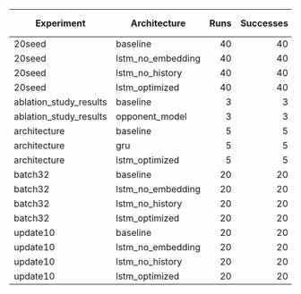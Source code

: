 | Experiment | Architecture | Runs | Successes | Success Rate |
|---|---|---:|---:|---:|
| 20seed | baseline | 40 | 40 | 1.00 |
| 20seed | lstm_no_embedding | 40 | 40 | 1.00 |
| 20seed | lstm_no_history | 40 | 40 | 1.00 |
| 20seed | lstm_optimized | 40 | 40 | 1.00 |
| ablation_study_results | baseline | 3 | 3 | 1.00 |
| ablation_study_results | opponent_model | 3 | 3 | 1.00 |
| architecture | baseline | 5 | 5 | 1.00 |
| architecture | gru | 5 | 5 | 1.00 |
| architecture | lstm_optimized | 5 | 5 | 1.00 |
| batch32 | baseline | 20 | 20 | 1.00 |
| batch32 | lstm_no_embedding | 20 | 20 | 1.00 |
| batch32 | lstm_no_history | 20 | 20 | 1.00 |
| batch32 | lstm_optimized | 20 | 20 | 1.00 |
| update10 | baseline | 20 | 20 | 1.00 |
| update10 | lstm_no_embedding | 20 | 20 | 1.00 |
| update10 | lstm_no_history | 20 | 20 | 1.00 |
| update10 | lstm_optimized | 20 | 20 | 1.00 |